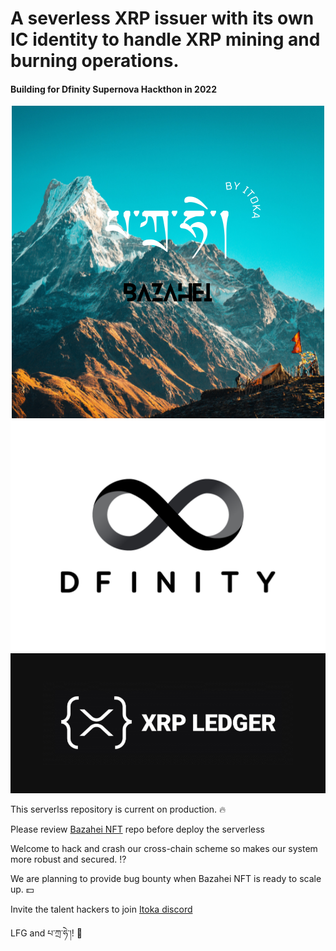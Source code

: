 # A severless XRP issuer with its own IC identity to handle XRP mining and burning operations.
#### Building for Dfinity Supernova Hackthon in 2022

<p align="center">
  <img src="https://github.com/Itoka-DAO/IC-XRP/blob/main/Bazahei_cover.png">
  <img src="https://github.com/Itoka-DAO/xrp_server/blob/main/DFINITY%20logo%20-%20dark.png">
  <img src="https://github.com/Itoka-DAO/xrp_server/blob/main/xrpl.png">
</p>

This serverlss repository is current on production. :fire: 

Please review [Bazahei NFT](https://github.com/Itoka-DAO/IC-XRP) repo before deploy the serverless 

Welcome to hack and crash our cross-chain scheme so makes our system more robust and secured. :interrobang: 

We are planning to provide bug bounty when Bazahei NFT is ready to scale up. :dollar: 

Invite the talent hackers to join [Itoka discord](https://discord.gg/7BqSGMCE5c)

LFG and པ་ཀྲ་ཧེ་།! :rocket: 

